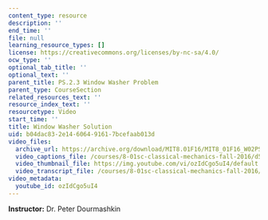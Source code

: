 ```yaml
---
content_type: resource
description: ''
end_time: ''
file: null
learning_resource_types: []
license: https://creativecommons.org/licenses/by-nc-sa/4.0/
ocw_type: ''
optional_tab_title: ''
optional_text: ''
parent_title: PS.2.3 Window Washer Problem
parent_type: CourseSection
related_resources_text: ''
resource_index_text: ''
resourcetype: Video
start_time: ''
title: Window Washer Solution
uid: b04dac83-2e14-6064-9161-7bcefaab013d
video_files:
  archive_url: https://archive.org/download/MIT8.01F16/MIT8_01F16_W02PS01v03_2_360p.mp4
  video_captions_file: /courses/8-01sc-classical-mechanics-fall-2016/d5a89d8ef9e452a083b2de3c03114cb1_ozIdCgo5uI4.vtt
  video_thumbnail_file: https://img.youtube.com/vi/ozIdCgo5uI4/default.jpg
  video_transcript_file: /courses/8-01sc-classical-mechanics-fall-2016/d3761f23552dae516e125d7370e004fa_ozIdCgo5uI4.pdf
video_metadata:
  youtube_id: ozIdCgo5uI4
---
```


**Instructor:** Dr. Peter Dourmashkin

